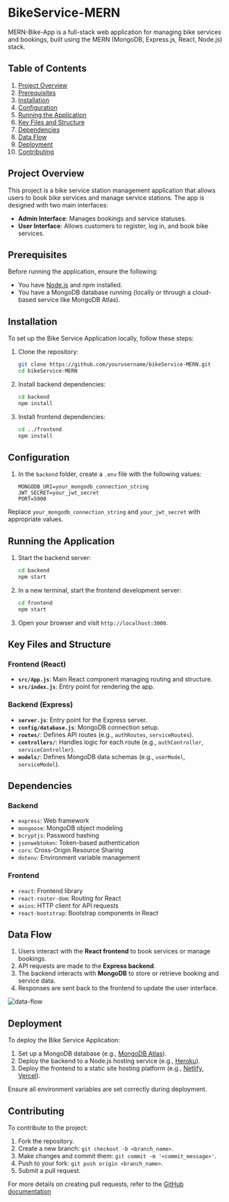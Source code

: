  # BikeService-MERN

MERN-Bike-App is a full-stack web application for managing bike services and bookings, built using the MERN (MongoDB, Express.js, React, Node.js) stack.

## Table of Contents
1. [Project Overview](#project-overview)
2. [Prerequisites](#prerequisites)
3. [Installation](#installation)
4. [Configuration](#configuration)
5. [Running the Application](#running-the-application)
6. [Key Files and Structure](#key-files-and-structure)
7. [Dependencies](#dependencies)
8. [Data Flow](#data-flow)
9. [Deployment](#deployment)
10. [Contributing](#contributing)

## Project Overview

This project is a bike service station management application that allows users to book bike services and manage service stations. The app is designed with two main interfaces:
- **Admin Interface**: Manages bookings and service statuses.
- **User Interface**: Allows customers to register, log in, and book bike services.

## Prerequisites

Before running the application, ensure the following:
- You have [Node.js](https://nodejs.org/) and npm installed.
- You have a MongoDB database running (locally or through a cloud-based service like MongoDB Atlas).

## Installation

To set up the Bike Service Application locally, follow these steps:

1. Clone the repository:
    ```bash
    git clone https://github.com/yourusername/bikeService-MERN.git
    cd bikeService-MERN
    ```

2. Install backend dependencies:
    ```bash
    cd backend
    npm install
    ```

3. Install frontend dependencies:
    ```bash
    cd ../frontend
    npm install
    ```

## Configuration

1. In the `backend` folder, create a `.env` file with the following values:
    ```
    MONGODB_URI=your_mongodb_connection_string
    JWT_SECRET=your_jwt_secret
    PORT=5000
    ```

Replace `your_mongodb_connection_string` and `your_jwt_secret` with appropriate values.

## Running the Application

1. Start the backend server:
    ```bash
    cd backend
    npm start
    ```

2. In a new terminal, start the frontend development server:
    ```bash
    cd frontend
    npm start
    ```

3. Open your browser and visit `http://localhost:3000`.

## Key Files and Structure

### Frontend (React)
- **`src/App.js`**: Main React component managing routing and structure.
- **`src/index.js`**: Entry point for rendering the app.

### Backend (Express)
- **`server.js`**: Entry point for the Express server.
- **`config/database.js`**: MongoDB connection setup.
- **`routes/`**: Defines API routes (e.g., `authRoutes`, `serviceRoutes`).
- **`controllers/`**: Handles logic for each route (e.g., `authController`, `serviceController`).
- **`models/`**: Defines MongoDB data schemas (e.g., `userModel`, `serviceModel`).

## Dependencies

### Backend
- `express`: Web framework
- `mongoose`: MongoDB object modeling
- `bcryptjs`: Password hashing
- `jsonwebtoken`: Token-based authentication
- `cors`: Cross-Origin Resource Sharing
- `dotenv`: Environment variable management

### Frontend
- `react`: Frontend library
- `react-router-dom`: Routing for React
- `axios`: HTTP client for API requests
- `react-bootstrap`: Bootstrap components in React

## Data Flow

1. Users interact with the **React frontend** to book services or manage bookings.
2. API requests are made to the **Express backend**.
3. The backend interacts with **MongoDB** to store or retrieve booking and service data.
4. Responses are sent back to the frontend to update the user interface.

![data-flow](https://github.com/user-attachments/assets/7ee646c5-94f0-4a29-832f-b326015c851e)



## Deployment

To deploy the Bike Service Application:

1. Set up a MongoDB database (e.g., [MongoDB Atlas](https://www.mongodb.com/cloud/atlas)).
2. Deploy the backend to a Node.js hosting service (e.g., [Heroku](https://www.heroku.com/)).
3. Deploy the frontend to a static site hosting platform (e.g., [Netlify](https://www.netlify.com/), [Vercel](https://vercel.com/)).

Ensure all environment variables are set correctly during deployment.

## Contributing

To contribute to the project:

1. Fork the repository.
2. Create a new branch: `git checkout -b <branch_name>`.
3. Make changes and commit them: `git commit -m '<commit_message>'`.
4. Push to your fork: `git push origin <branch_name>`.
5. Submit a pull request.

For more details on creating pull requests, refer to the [GitHub documentation](https://help.github.com/en/github/collaborating-with-issues-and-pull-requests/creating-a-pull-request)
